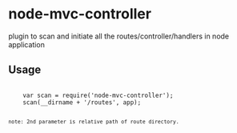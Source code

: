 node-mvc-controller
===================

plugin to scan and initiate all the routes/controller/handlers in node application

<h2>Usage </h2>

<code>
	var scan = require('node-mvc-controller');
	scan(__dirname + '/routes', app);

	note: 2nd parameter is relative path of route directory.
</code>
